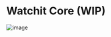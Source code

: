 # Watchit Core (WIP)
![image](https://github.com/user-attachments/assets/5e81f799-600f-445e-9d6c-097566cbc40f)

